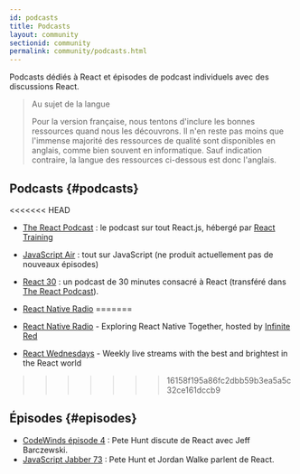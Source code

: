 ```yaml
---
id: podcasts
title: Podcasts
layout: community
sectionid: community
permalink: community/podcasts.html
---
```


Podcasts dédiés à React et épisodes de podcast individuels avec des discussions React.

> Au sujet de la langue
>
>Pour la version française, nous tentons d'inclure les bonnes ressources quand nous les découvrons. Il n'en reste pas moins que l'immense majorité des ressources de qualité sont disponibles en anglais, comme bien souvent en informatique. Sauf indication contraire, la langue des ressources ci-dessous est donc l'anglais.

## Podcasts {#podcasts}

<<<<<<< HEAD
- [The React Podcast](https://reactpodcast.simplecast.fm/) : le podcast sur tout React.js, hébergé par [React Training](https://reacttraining.com)
- [JavaScript Air](https://javascriptair.com/) : tout sur JavaScript (ne produit actuellement pas de nouveaux épisodes)
- [React 30](https://react30.com/) : un podcast de 30 minutes consacré à React (transféré dans [The React Podcast](https://reactpodcast.simplecast.fm/)).
- [React Native Radio](https://devchat.tv/react-native-radio)
=======
- [React Native Radio](https://reactnativeradio.com) - Exploring React Native Together, hosted by [Infinite Red](https://infinite.red)

- [React Wednesdays](https://www.telerik.com/react-wednesdays) - Weekly live streams with the best and brightest in the React world
>>>>>>> 16158f195a86fc2dbb59b3ea5a5c32ce161dccb9

## Épisodes {#episodes}

- [CodeWinds épisode 4](https://codewinds.com/podcast/004.html) : Pete Hunt discute de React avec Jeff Barczewski.
- [JavaScript Jabber 73](https://devchat.tv/js-jabber/073-jsj-react-with-pete-hunt-and-jordan-walke) : Pete Hunt et Jordan Walke parlent de React.
